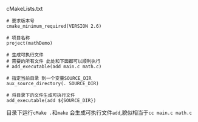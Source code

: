 cMakeLists.txt
```
# 要求版本号
cmake_minimum_required(VERSION 2.6)

# 项目名称
project(mathDemo)

# 生成可执行文件
# 需要的所有文件 此处和下面都可以顺利执行
# add_executable(add main.c math.c)

# 指定当前目录 到一个变量SOURCE_DIR
aux_source_directory(. SOURCE_DIR)

# 将目录下的文件生成可执行文件
add_executable(add ${SOURCE_DIR})
```

目录下运行`cMake .`和`make` 会生成可执行文件`add`,貌似相当于`cc main.c math.c`
